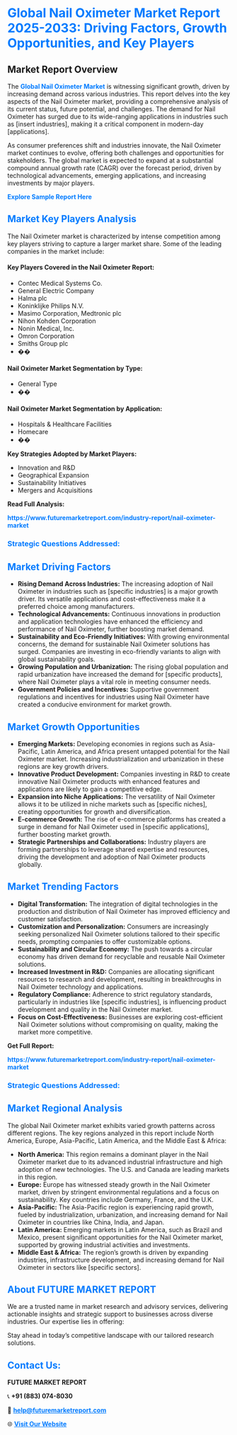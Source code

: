 <h1 style="color: #007BFF;">Global Nail Oximeter Market Report 2025-2033: Driving Factors, Growth Opportunities, and Key Players</h1>

<section id="overview">
<h2>Market Report Overview</h2>
<p>The <a href="https://www.futuremarketreport.com/industry-report/nail-oximeter-market" style="color: #007BFF; text-decoration: none;"><strong>Global Nail Oximeter Market</strong></a> is witnessing significant growth, driven by increasing demand across various industries. This report delves into the key aspects of the Nail Oximeter market, providing a comprehensive analysis of its current status, future potential, and challenges. The demand for Nail Oximeter has surged due to its wide-ranging applications in industries such as [insert industries], making it a critical component in modern-day [applications].</p>
<p>As consumer preferences shift and industries innovate, the Nail Oximeter market continues to evolve, offering both challenges and opportunities for stakeholders. The global market is expected to expand at a substantial compound annual growth rate (CAGR) over the forecast period, driven by technological advancements, emerging applications, and increasing investments by major players.</p>
</section>

<section id="overview">
<p><a href="https://www.futuremarketreport.com/request-sample/reportId=113604" style="color: #007BFF; text-decoration: none;"><strong>Explore Sample Report Here</strong></a></p>
</section>

<section id="key-players">
<h2 style="color: #007BFF;">Market Key Players Analysis</h2>
<p>The Nail Oximeter market is characterized by intense competition among key players striving to capture a larger market share. Some of the leading companies in the market include:</p>
<h4>Key Players Covered in the Nail Oximeter Report:</h4>
<ul><li>Contec Medical Systems Co.</li><li>General Electric Company</li><li>Halma plc</li><li>Koninklijke Philips N.V.</li><li>Masimo Corporation, Medtronic plc</li><li>Nihon Kohden Corporation</li><li>Nonin Medical, Inc.</li><li>Omron Corporation</li><li>Smiths Group plc</li><li>��</li></ul>
<h4>Nail Oximeter Market Segmentation by Type:</h4>
<ul><li>General Type</li><li>��</li></ul>

<h4>Nail Oximeter Market Segmentation by Application:</h4>
<ul><li>Hospitals &amp; Healthcare Facilities</li><li>Homecare</li><li>��</li></ul>
<p><strong>Key Strategies Adopted by Market Players:</strong></p>
<ul>
<li>Innovation and R&D</li>
<li>Geographical Expansion</li>
<li>Sustainability Initiatives</li>
<li>Mergers and Acquisitions</li>
</ul>
</section>

<section>
<p><strong>Read Full Analysis: </strong></p><a href="https://www.futuremarketreport.com/industry-report/nail-oximeter-market" style="color: #007BFF; text-decoration: none;"><strong>https://www.futuremarketreport.com/industry-report/nail-oximeter-market</strong></a>
<h3 style="color: #007BFF;">Strategic Questions Addressed:</h3>
</section>

<section id="driving-factors">
<h2 style="color: #007BFF;">Market Driving Factors</h2>
<ul>
<li><strong>Rising Demand Across Industries:</strong> The increasing adoption of Nail Oximeter in industries such as [specific industries] is a major growth driver. Its versatile applications and cost-effectiveness make it a preferred choice among manufacturers.</li>
<li><strong>Technological Advancements:</strong> Continuous innovations in production and application technologies have enhanced the efficiency and performance of Nail Oximeter, further boosting market demand.</li>
<li><strong>Sustainability and Eco-Friendly Initiatives:</strong> With growing environmental concerns, the demand for sustainable Nail Oximeter solutions has surged. Companies are investing in eco-friendly variants to align with global sustainability goals.</li>
<li><strong>Growing Population and Urbanization:</strong> The rising global population and rapid urbanization have increased the demand for [specific products], where Nail Oximeter plays a vital role in meeting consumer needs.</li>
<li><strong>Government Policies and Incentives:</strong> Supportive government regulations and incentives for industries using Nail Oximeter have created a conducive environment for market growth.</li>
</ul>
</section>

<section id="growth-opportunities">
<h2 style="color: #007BFF;">Market Growth Opportunities</h2>
<ul>
<li><strong>Emerging Markets:</strong> Developing economies in regions such as Asia-Pacific, Latin America, and Africa present untapped potential for the Nail Oximeter market. Increasing industrialization and urbanization in these regions are key growth drivers.</li>
<li><strong>Innovative Product Development:</strong> Companies investing in R&D to create innovative Nail Oximeter products with enhanced features and applications are likely to gain a competitive edge.</li>
<li><strong>Expansion into Niche Applications:</strong> The versatility of Nail Oximeter allows it to be utilized in niche markets such as [specific niches], creating opportunities for growth and diversification.</li>
<li><strong>E-commerce Growth:</strong> The rise of e-commerce platforms has created a surge in demand for Nail Oximeter used in [specific applications], further boosting market growth.</li>
<li><strong>Strategic Partnerships and Collaborations:</strong> Industry players are forming partnerships to leverage shared expertise and resources, driving the development and adoption of Nail Oximeter products globally.</li>
</ul>
</section>

<section id="trending-factors">
<h2 style="color: #007BFF;">Market Trending Factors</h2>
<ul>
<li><strong>Digital Transformation:</strong> The integration of digital technologies in the production and distribution of Nail Oximeter has improved efficiency and customer satisfaction.</li>
<li><strong>Customization and Personalization:</strong> Consumers are increasingly seeking personalized Nail Oximeter solutions tailored to their specific needs, prompting companies to offer customizable options.</li>
<li><strong>Sustainability and Circular Economy:</strong> The push towards a circular economy has driven demand for recyclable and reusable Nail Oximeter solutions.</li>
<li><strong>Increased Investment in R&D:</strong> Companies are allocating significant resources to research and development, resulting in breakthroughs in Nail Oximeter technology and applications.</li>
<li><strong>Regulatory Compliance:</strong> Adherence to strict regulatory standards, particularly in industries like [specific industries], is influencing product development and quality in the Nail Oximeter market.</li>
<li><strong>Focus on Cost-Effectiveness:</strong> Businesses are exploring cost-efficient Nail Oximeter solutions without compromising on quality, making the market more competitive.</li>
</ul>
</section>

<section>
<p><strong>Get Full Report: </strong></p><a href="https://www.futuremarketreport.com/industry-report/nail-oximeter-market" style="color: #007BFF; text-decoration: none;"><strong>https://www.futuremarketreport.com/industry-report/nail-oximeter-market</strong></a>
<h3 style="color: #007BFF;">Strategic Questions Addressed:</h3>
</section>


<section id="regional-analysis">
<h2 style="color: #007BFF;">Market Regional Analysis</h2>
<p>The global Nail Oximeter market exhibits varied growth patterns across different regions. The key regions analyzed in this report include North America, Europe, Asia-Pacific, Latin America, and the Middle East & Africa:</p>
<ul>
<li><strong>North America:</strong> This region remains a dominant player in the Nail Oximeter market due to its advanced industrial infrastructure and high adoption of new technologies. The U.S. and Canada are leading markets in this region.</li>
<li><strong>Europe:</strong> Europe has witnessed steady growth in the Nail Oximeter market, driven by stringent environmental regulations and a focus on sustainability. Key countries include Germany, France, and the U.K.</li>
<li><strong>Asia-Pacific:</strong> The Asia-Pacific region is experiencing rapid growth, fueled by industrialization, urbanization, and increasing demand for Nail Oximeter in countries like China, India, and Japan.</li>
<li><strong>Latin America:</strong> Emerging markets in Latin America, such as Brazil and Mexico, present significant opportunities for the Nail Oximeter market, supported by growing industrial activities and investments.</li>
<li><strong>Middle East & Africa:</strong> The region’s growth is driven by expanding industries, infrastructure development, and increasing demand for Nail Oximeter in sectors like [specific sectors].</li>
</ul>
</section>

<footer>
<h2 style="color: #007BFF;">About FUTURE MARKET REPORT</h2>
<p>We are a trusted name in market research and advisory services, delivering actionable insights and strategic support to businesses across diverse industries. Our expertise lies in offering:</p>

<p>Stay ahead in today’s competitive landscape with our tailored research solutions.</p>

<h2 style="color: #007BFF;">Contact Us:</h2>
<p><strong>FUTURE MARKET REPORT</strong></p>
<p>📞 <strong>+91 (883) 074-8030</strong></p>
<p>📧 <strong><a href="mailto:help@futuremarketreport.com" style="color: #007BFF;">help@futuremarketreport.com</a></strong></p>
<p>🌐 <strong><a href="https://www.futuremarketreport.com/" style="color: #007BFF;">Visit Our Website</a></strong></p>
</footer>